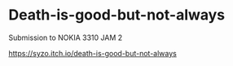 # Death-is-good-but-not-always
Submission to NOKIA 3310 JAM 2

https://syzo.itch.io/death-is-good-but-not-always
